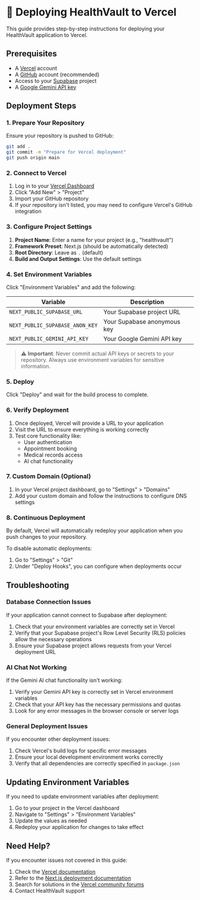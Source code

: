 # 🚀 Deploying HealthVault to Vercel

This guide provides step-by-step instructions for deploying your HealthVault application to Vercel.

## Prerequisites

- A [Vercel](https://vercel.com) account
- A [GitHub](https://github.com) account (recommended)
- Access to your [Supabase](https://supabase.com) project
- A [Google Gemini API key](https://ai.google.dev/)

## Deployment Steps

### 1. Prepare Your Repository

Ensure your repository is pushed to GitHub:

```bash
git add .
git commit -m "Prepare for Vercel deployment"
git push origin main
```

### 2. Connect to Vercel

1. Log in to your [Vercel Dashboard](https://vercel.com/dashboard)
2. Click "Add New" > "Project"
3. Import your GitHub repository
4. If your repository isn't listed, you may need to configure Vercel's GitHub integration

### 3. Configure Project Settings

1. **Project Name**: Enter a name for your project (e.g., "healthvault")
2. **Framework Preset**: Next.js (should be automatically detected)
3. **Root Directory**: Leave as `.` (default)
4. **Build and Output Settings**: Use the default settings

### 4. Set Environment Variables

Click "Environment Variables" and add the following:

| Variable | Description |
|----------|-------------|
| `NEXT_PUBLIC_SUPABASE_URL` | Your Supabase project URL |
| `NEXT_PUBLIC_SUPABASE_ANON_KEY` | Your Supabase anonymous key |
| `NEXT_PUBLIC_GEMINI_API_KEY` | Your Google Gemini API key |

> ⚠️ **Important**: Never commit actual API keys or secrets to your repository.
> Always use environment variables for sensitive information.

### 5. Deploy

Click "Deploy" and wait for the build process to complete.

### 6. Verify Deployment

1. Once deployed, Vercel will provide a URL to your application
2. Visit the URL to ensure everything is working correctly
3. Test core functionality like:
   - User authentication
   - Appointment booking
   - Medical records access
   - AI chat functionality

### 7. Custom Domain (Optional)

1. In your Vercel project dashboard, go to "Settings" > "Domains"
2. Add your custom domain and follow the instructions to configure DNS settings

### 8. Continuous Deployment

By default, Vercel will automatically redeploy your application when you push changes to your repository.

To disable automatic deployments:

1. Go to "Settings" > "Git"
2. Under "Deploy Hooks", you can configure when deployments occur

## Troubleshooting

### Database Connection Issues

If your application cannot connect to Supabase after deployment:

1. Check that your environment variables are correctly set in Vercel
2. Verify that your Supabase project's Row Level Security (RLS) policies allow the necessary operations
3. Ensure your Supabase project allows requests from your Vercel deployment URL

### AI Chat Not Working

If the Gemini AI chat functionality isn't working:

1. Verify your Gemini API key is correctly set in Vercel environment variables
2. Check that your API key has the necessary permissions and quotas
3. Look for any error messages in the browser console or server logs

### General Deployment Issues

If you encounter other deployment issues:

1. Check Vercel's build logs for specific error messages
2. Ensure your local development environment works correctly
3. Verify that all dependencies are correctly specified in `package.json`

## Updating Environment Variables

If you need to update environment variables after deployment:

1. Go to your project in the Vercel dashboard
2. Navigate to "Settings" > "Environment Variables"
3. Update the values as needed
4. Redeploy your application for changes to take effect

## Need Help?

If you encounter issues not covered in this guide:

1. Check the [Vercel documentation](https://vercel.com/docs)
2. Refer to the [Next.js deployment documentation](https://nextjs.org/docs/deployment)
3. Search for solutions in the [Vercel community forums](https://github.com/vercel/next.js/discussions)
4. Contact HealthVault support
